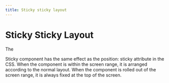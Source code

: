 ```yaml
---
title: Sticky sticky layout
---
```


# Sticky Sticky Layout

The <div>Sticky component has the same effect as the position: sticky attribute in the CSS. When the component is within the screen range, it is arranged according to the normal layout. When the component is rolled out of the screen range, it is always fixed at the top of the screen. </div>
